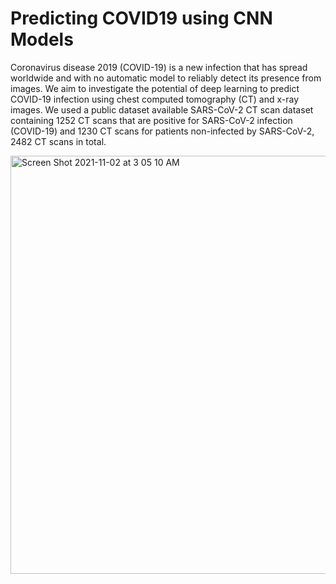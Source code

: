 # Predicting COVID19 using CNN Models
Coronavirus disease 2019 (COVID-19) is a new infection that has spread worldwide and with no automatic model to reliably detect its presence from images. We aim to investigate the potential of deep  learning to predict COVID-19 infection using chest computed tomography (CT) and x-ray images. We used a public dataset available SARS-CoV-2 CT scan dataset containing 1252 CT scans that are positive for SARS-CoV-2 infection (COVID-19) and 1230 CT scans for patients non-infected by SARS-CoV-2, 2482 CT scans in total.


<img width="669" alt="Screen Shot 2021-11-02 at 3 05 10 AM" src="https://user-images.githubusercontent.com/52872759/139800916-6c06d44c-d158-44c3-86ee-2692068b7c39.png">

